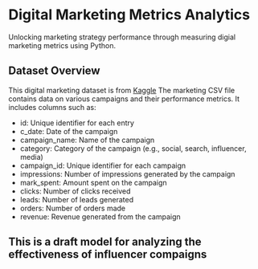 # Digital Marketing Metrics Analytics
 Unlocking marketing strategy performance through measuring digial marketing metrics using Python.

## Dataset Overview
 This digital marketing dataset is from [Kaggle](https://www.kaggle.com/datasets/sinderpreet/analyze-the-marketing-spending/data)
 The marketing CSV file contains data on various campaigns and their performance metrics. It includes columns such as:
 - id: Unique identifier for each entry
 - c_date: Date of the campaign
 - campaign_name: Name of the campaign
 - category: Category of the campaign (e.g., social, search, influencer, media)
 - campaign_id: Unique identifier for each campaign
 - impressions: Number of impressions generated by the campaign
 - mark_spent: Amount spent on the campaign
 - clicks: Number of clicks received
 - leads: Number of leads generated
 - orders: Number of orders made
 - revenue: Revenue generated from the campaign
   
## This is a draft model for analyzing the effectiveness of influencer compaigns
